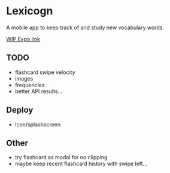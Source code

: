 # Lexicogn

A mobile app to keep track of and study new vocabulary words.

[WIP Expo link](https://expo.io/@evadin/projects/lexicogn)

## TODO

- flashcard swipe velocity
- images
- frequencies
- better API results...

## Deploy

- icon/splashscreen

## Other

- try flashcard as modal for no clipping
- maybe keep recent flashcard history with swipe left...